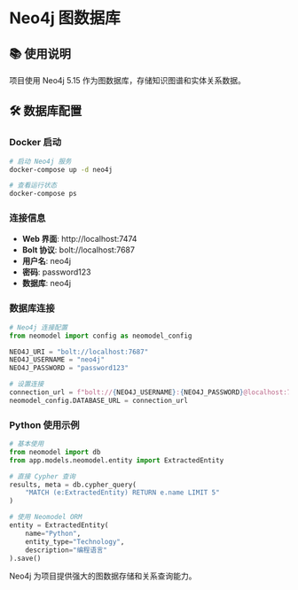 # Neo4j 图数据库

## 📚 使用说明

项目使用 Neo4j 5.15 作为图数据库，存储知识图谱和实体关系数据。

## 🛠 数据库配置

### Docker 启动
```bash
# 启动 Neo4j 服务
docker-compose up -d neo4j

# 查看运行状态
docker-compose ps
```

### 连接信息
- **Web 界面**: http://localhost:7474
- **Bolt 协议**: bolt://localhost:7687
- **用户名**: neo4j
- **密码**: password123
- **数据库**: neo4j

### 数据库连接
```python
# Neo4j 连接配置
from neomodel import config as neomodel_config

NEO4J_URI = "bolt://localhost:7687"
NEO4J_USERNAME = "neo4j"
NEO4J_PASSWORD = "password123"

# 设置连接
connection_url = f"bolt://{NEO4J_USERNAME}:{NEO4J_PASSWORD}@localhost:7687"
neomodel_config.DATABASE_URL = connection_url
```

### Python 使用示例
```python
# 基本使用
from neomodel import db
from app.models.neomodel.entity import ExtractedEntity

# 直接 Cypher 查询
results, meta = db.cypher_query(
    "MATCH (e:ExtractedEntity) RETURN e.name LIMIT 5"
)

# 使用 Neomodel ORM
entity = ExtractedEntity(
    name="Python",
    entity_type="Technology",
    description="编程语言"
).save()
```

Neo4j 为项目提供强大的图数据存储和关系查询能力。